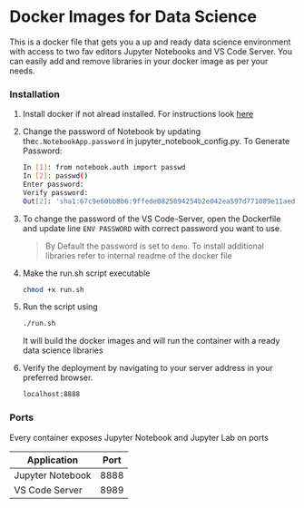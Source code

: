 # Docker Images for Data Science

This is a docker file that gets you a up and ready data science environment with access to two fav editors Jupyter Notebooks and VS Code Server. You can easily add and remove libraries in your docker image as per your needs.

### Installation

1. Install docker if not alread installed. For instructions look [here](https://docs.docker.com/engine/install/) 

2. Change the password of Notebook by updating the`c.NotebookApp.password` in jupyter_notebook_config.py. To Generate Password:
    ```bash
    In [1]: from notebook.auth import passwd
    In [2]: passwd()
    Enter password:
    Verify password:
    Out[2]: 'sha1:67c9e60bb8b6:9ffede0825894254b2e042ea597d771089e11aed'
    ```
3. To change the password of the VS Code-Server, open the Dockerfile and update line `ENV PASSWORD` with correct password you want to use.

   > By Default the password is set to `demo`. To install additional libraries refer to internal readme of the docker file
    
4. Make the run.sh script executable
    ```bash
    chmod +x run.sh
    ```
5. Run the script using
    ```bash
    ./run.sh
    ```
    It will build the docker images and will run the container with a ready data science libraries
6. Verify the deployment by navigating to your server address in your preferred browser.
    ```bash
    localhost:8888
    ```

### Ports 

Every container exposes Jupyter Notebook and Jupyter Lab on ports

| Application | Port |
| ------ | ------ |
| Jupyter Notebook | 8888 |
| VS Code Server | 8989 |


